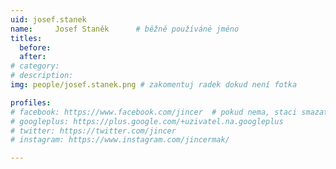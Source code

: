 ```yaml
---
uid: josef.stanek
name:     Josef Staněk  	# běžně používáné jméno
titles:
  before: 
  after: 
# category:
# description: 
img: people/josef.stanek.png # zakomentuj radek dokud není fotka

profiles:
# facebook: https://www.facebook.com/jincer  # pokud nema, staci smazat tuto radku
# googleplus: https://plus.google.com/+uzivatel.na.googleplus
# twitter: https://twitter.com/jincer
# instagram: https://www.instagram.com/jincermak/ 

---
```

